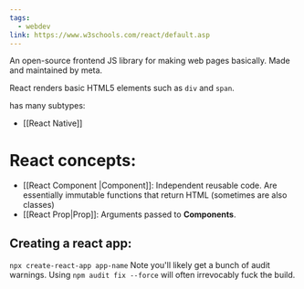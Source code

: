 ```yaml
---
tags:
  - webdev
link: https://www.w3schools.com/react/default.asp
---
```

An open-source frontend JS library for making web pages basically. Made and maintained by meta.

React renders basic HTML5 elements such as `div` and `span`.

has many subtypes:
 - [[React Native]]

# React concepts:

- [[React Component |Component]]: Independent reusable code. Are essentially immutable functions that return HTML (sometimes are also classes)
- [[React Prop|Prop]]: Arguments passed to **Components**.










## Creating a react app:


`npx create-react-app app-name`
Note you'll likely get a bunch of audit warnings. Using `npm audit fix --force` will often irrevocably fuck the build.